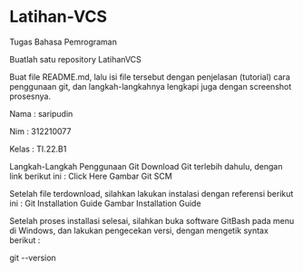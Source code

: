 # Latihan-VCS
Tugas Bahasa Pemrograman

Buatlah satu repository LatihanVCS

Buat file README.md, lalu isi file tersebut dengan penjelasan (tutorial) cara penggunaan git, dan langkah-langkahnya lengkapi juga dengan screenshot prosesnya.

Nama : saripudin

Nim : 312210077

Kelas : TI.22.B1

Langkah-Langkah Penggunaan Git
Download Git terlebih dahulu, dengan link berikut ini : Click Here Gambar Git SCM

Setelah file terdownload, silahkan lakukan instalasi dengan referensi berikut ini : Git Installation Guide Gambar Installation Guide

Setelah proses installasi selesai, silahkan buka software GitBash pada menu di Windows, dan lakukan pengecekan versi, dengan mengetik syntax berikut :

git --version

